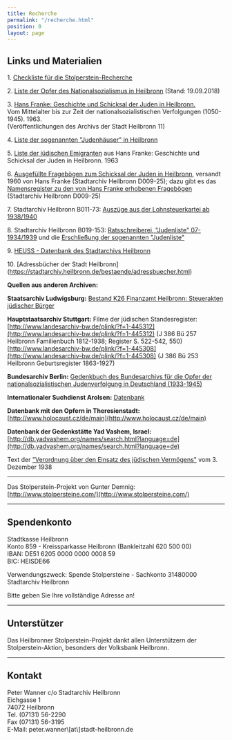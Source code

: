 ```yaml
---
title: Recherche
permalink: "/recherche.html"
position: 0
layout: page
---
```


## Links und Materialien

1\. [Checkliste für die Stolperstein-Recherche](http://projekt.stolpersteine-heilbronn.de/checkliste-stolperstein-recherchen.pdf)

2\. [Liste der Opfer des Nationalsozialismus in Heilbronn](http://projekt.stolpersteine-heilbronn.de/2018-09-19-datenbank-opfer-ns.pdf)  (Stand: 19.09.2018)

3\. [Hans Franke: Geschichte und Schicksal der Juden in Heilbronn.](https://stadtarchiv.heilbronn.de/fileadmin/daten/stadtarchiv/online-publikationen/03-vr-11-franke-juden-in-heilbronn.pdf)\
Vom Mittelalter bis zur Zeit der nationalsozialistischen Verfolgungen (1050-1945). 1963.\
\(Veröffentlichungen des Archivs der Stadt Heilbronn 11)

4\. [Liste der sogenannten "Judenhäuser" in Heilbronn](http://projekt.stolpersteine-heilbronn.de/stadta-heilbronn-liste-judenhaeuser.pdf)

5\. [Liste der jüdischen Emigranten](http://projekt.stolpersteine-heilbronn.de/juedische-emigranten-liste-franke.pdf) aus Hans Franke: Geschichte und Schicksal der Juden in Heilbronn. 1963

6\. [Ausgefüllte Fragebögen zum Schicksal der Juden in Heilbronn](http://projekt.stolpersteine-heilbronn.de/stadtarchiv-heilbronn-d009-25-franke-frageboegen.pdf), versandt 1960 von Hans Franke (Stadtarchiv Heilbronn D009-25); dazu gibt es das [Namensregister zu den von Hans Franke erhobenen Fragebögen](http://projekt.stolpersteine-heilbronn.de/register-stadtarchiv-heilbronn-d009-25-franke-frageboegen.pdf)  (Stadtarchiv Heilbronn D009-25)

7\. Stadtarchiv Heilbronn B011-73: [Auszüge aus der Lohnsteuerkartei ab 1938/1940](http://projekt.stolpersteine-heilbronn.de/stadtarchiv-heilbronn-b011-73.pdf)

8\. Stadtarchiv Heilbronn B019-153: [Ratsschreiberei, "Judenliste" 07-1934/1939](http://projekt.stolpersteine-heilbronn.de/stadtarchiv-heilbronn-b019-153-ratschreiberei-judenlisten-07-1934-1939.pdf) und die [Erschließung der sogenannten "Judenliste"](http://projekt.stolpersteine-heilbronn.de/B019-153-judenlisten-auswertung.pdf)

9\. [HEUSS - Datenbank des Stadtarchivs Heilbronn](http://heuss.stadtarchiv-heilbronn.de/)

10\. \[Adressbücher der Stadt Heilbronn\] (https://stadtarchiv.heilbronn.de/bestaende/adressbuecher.html)

**Quellen aus anderen Archiven:**

**Staatsarchiv Ludwigsburg:** [Bestand K26 Finanzamt Heilbronn: Steuerakten jüdischer Bürger](https://www2.landesarchiv-bw.de/ofs21/olf/struktur.php?bestand=19302)

**Hauptstaatsarchiv Stuttgart:** Filme der jüdischen Standesregister:\
[http://www.landesarchiv-bw.de/plink/?f=1-445312](http://www.landesarchiv-bw.de/plink/?f=1-445312)  (J 386 Bü 257 Heilbronn Familienbuch 1812-1938; Register S. 522-542, 550)\
[http://www.landesarchiv-bw.de/plink/?f=1-445308](http://www.landesarchiv-bw.de/plink/?f=1-445308) (J 386 Bü 253 Heilbronn Geburtsregister 1863-1927)

**Bundesarchiv Berlin:** [Gedenkbuch des Bundesarchivs für die Opfer der nationalsozialistischen Judenverfolgung in Deutschland (1933-1945)](http://www.bundesarchiv.de/gedenkbuch/)

**Internationaler Suchdienst Arolsen:** [Datenbank](https://digitalcollections.its-arolsen.org/)

**Datenbank mit den Opfern in Theresienstadt:** [http://www.holocaust.cz/de/main](http://www.holocaust.cz/de/main)

**Datenbank der Gedenkstätte Yad Vashem, Israel:** [http://db.yadvashem.org/names/search.html?language=de](http://db.yadvashem.org/names/search.html?language=de)

Text der ["Verordnung über den Einsatz des jüdischen Vermögens"](http://projekt.stolpersteine-heilbronn.de/vo-juedisches-vermoegen.pdf) vom 3. Dezember 1938

---

Das Stolperstein-Projekt von Gunter Demnig: [http://www.stolpersteine.com/](http://www.stolpersteine.com/)

---

## Spendenkonto

Stadtkasse Heilbronn\
Konto 859 - Kreissparkasse Heilbronn (Bankleitzahl 620 500 00)\
IBAN: DE51 6205 0000 0000 0008 59\
BIC: HEISDE66

Verwendungszweck: Spende Stolpersteine - Sachkonto 31480000 Stadtarchiv Heilbronn

Bitte geben Sie Ihre vollständige Adresse an!

---

## Unterstützer

Das Heilbronner Stolperstein-Projekt dankt allen Unterstützern der Stolperstein-Aktion, besonders der Volksbank Heilbronn.

---

<h2>Kontakt</h2>

<p>Peter Wanner c/o Stadtarchiv Heilbronn<br>
Eichgasse 1<br>
74072 Heilbronn<br>
Tel. (07131) 56-2290<br>
Fax (07131) 56-3195<br>
E-Mail: peter.wanner\[at\]stadt-heilbronn.de</p>